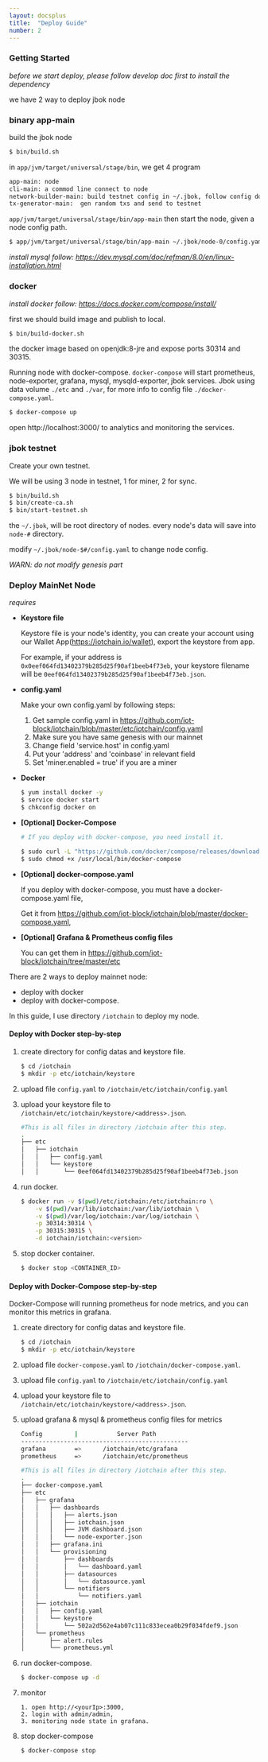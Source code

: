 ```yaml
---
layout: docsplus
title:  "Deploy Guide"
number: 2
---
```


### Getting Started

*before we start deploy, please follow develop doc first to install the dependency*

we have 2 way to deploy jbok node

### binary app-main

build the jbok node
```bash
$ bin/build.sh
```

in `app/jvm/target/universal/stage/bin`, we get 4 program
```bash
app-main: node
cli-main: a commod line connect to node
network-builder-main: build testnet config in ~/.jbok, follow config doc to build configs.
tx-generator-main:  gen random txs and send to testnet
```

`app/jvm/target/universal/stage/bin/app-main`
then start the node, given a node config path.
```bash
$ app/jvm/target/universal/stage/bin/app-main ~/.jbok/node-0/config.yaml
```

*install mysql follow: https://dev.mysql.com/doc/refman/8.0/en/linux-installation.html*

### docker

*install docker follow: https://docs.docker.com/compose/install/*

first we should build image and publish to local.

```bash
$ bin/build-docker.sh
``` 

the docker image based on openjdk:8-jre and expose ports 30314 and 30315.

Running node with docker-compose.
`docker-compose` will start prometheus, node-exporter, grafana, mysql,  mysqld-exporter, jbok services.
Jbok using data volume `./etc` and `./var`, for more info to config file `./docker-compose.yaml`.
```bash
$ docker-compose up
```

open http://localhost:3000/ to analytics and monitoring the services.

### jbok testnet

Create your own testnet. 

We will be using 3 node in testnet, 1 for miner, 2 for sync.

```bash
$ bin/build.sh
$ bin/create-ca.sh
$ bin/start-testnet.sh
```

the `~/.jbok`, will be root directory of nodes. every node's data will save into `node-#` directory.

modify `~/.jbok/node-$#/config.yaml` to change node config.

*WARN: do not modify genesis part*

### Deploy MainNet Node

*requires*
- **Keystore file**

    Keystore file is your node's identity, you can create your account using our Wallet App(https://iotchain.io/wallet), export the keystore from app.
    
    For example, if your address is `0x0eef064fd13402379b285d25f90af1beeb4f73eb`, your keystore filename will be `0eef064fd13402379b285d25f90af1beeb4f73eb.json`.

- **config.yaml**
    
    Make your own config.yaml by following steps:
    1. Get sample config.yaml in https://github.com/iot-block/iotchain/blob/master/etc/iotchain/config.yaml
    2. Make sure you have same genesis with our mainnet
    3. Change field 'service.host' in config.yaml
    4. Put your 'address' and 'coinbase' in relevant field
    5. Set 'miner.enabled = true' if you are a miner
- **Docker**
    
    ```bash
    $ yum install docker -y
    $ service docker start
    $ chkconfig docker on
    ```
- **[Optional] Docker-Compose**

    ```bash
    # If you deploy with docker-compose, you need install it.
  
    $ sudo curl -L "https://github.com/docker/compose/releases/download/1.24.0/docker-compose-$(uname -s)-$(uname -m)" -o /usr/local/bin/docker-compose
    $ sudo chmod +x /usr/local/bin/docker-compose
    ```

- **[Optional] docker-compose.yaml**
    
    If you deploy with docker-compose, you must have a docker-compose.yaml file,
  
    Get it from https://github.com/iot-block/iotchain/blob/master/docker-compose.yaml, 

- **[Optional] Grafana & Prometheus config files**
    
    You can get them in  https://github.com/iot-block/iotchain/tree/master/etc

There are 2 ways to deploy mainnet node: 

- deploy with docker
- deploy with docker-compose.

In this guide, I use directory `/iotchain` to deploy my node.

#### Deploy with Docker step-by-step
1. create directory for config datas and keystore file.

    ```bash
    $ cd /iotchain
    $ mkdir -p etc/iotchain/keystore
    ```

2. upload file `config.yaml` to `/iotchain/etc/iotchain/config.yaml`
3. upload your keystore file to `/iotchain/etc/iotchain/keystore/<address>.json`.
    ```bash
    #This is all files in directory /iotchain after this step.
    .
    ├── etc
    │   ├── iotchain
    │   │   ├── config.yaml
    │   │   └── keystore
    │   │       └── 0eef064fd13402379b285d25f90af1beeb4f73eb.json
    ```
    
4. run docker.
    ```bash
    $ docker run -v $(pwd)/etc/iotchain:/etc/iotchain:ro \
        -v $(pwd)/var/lib/iotchain:/var/lib/iotchain \
        -v $(pwd)/var/log/iotchain:/var/log/iotchain \
        -p 30314:30314 \
        -p 30315:30315 \
        -d iotchain/iotchain:<version>
    ```
5. stop docker container.
    ```bash
    $ docker stop <CONTAINER_ID>
    ```
#### Deploy with Docker-Compose step-by-step
Docker-Compose will running prometheus for node metrics, and you can monitor this metrics in grafana. 

1. create directory for config datas and keystore file.

    ```bash
    $ cd /iotchain
    $ mkdir -p etc/iotchain/keystore
    ```
2. upload file `docker-compose.yaml` to `/iotchain/docker-compose.yaml`.
3. upload file `config.yaml` to `/iotchain/etc/iotchain/config.yaml`
4. upload your keystore file to `/iotchain/etc/iotchain/keystore/<address>.json`.    
5. upload grafana & mysql & prometheus config files for metrics
    
    ```bash
    Config         |           Server Path
    -----------------------------------------------
    grafana        =>      /iotchain/etc/grafana 
    prometheus     =>      /iotchain/etc/prometheus 
 
    #This is all files in directory /iotchain after this step.
    .
    ├── docker-compose.yaml
    ├── etc
    │   ├── grafana
    │   │   ├── dashboards
    │   │   │   ├── alerts.json
    │   │   │   ├── iotchain.json
    │   │   │   ├── JVM dashboard.json
    │   │   │   └── node-exporter.json
    │   │   ├── grafana.ini
    │   │   └── provisioning
    │   │       ├── dashboards
    │   │       │   └── dashboard.yaml
    │   │       ├── datasources
    │   │       │   └── datasource.yaml
    │   │       └── notifiers
    │   │           └── notifiers.yaml
    │   ├── iotchain
    │   │   ├── config.yaml
    │   │   └── keystore
    │   │       └── 502a2d562e4ab07c111c833ecea0b29f034fdef9.json
    │   └── prometheus
    │       ├── alert.rules
    │       └── prometheus.yml
    ```
6. run docker-compose.

    ```bash
    $ docker-compose up -d
    ```
7. monitor

    ```
    1. open http://<yourIp>:3000,
    2. login with admin/admin,
    3. monitoring node state in grafana.
    ```

8. stop docker-compose

    ```bash
    $ docker-compose stop
    ```